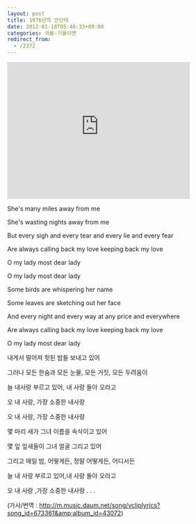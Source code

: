 ```yaml
---
layout: post
title: 1976년의 안단테
date: 2012-01-18T05:48:33+09:00
categories: 귀를-기울이면
redirect_from:
  - /2372
---
```


<IFRAME height=315 src="http://www.youtube.com/embed/j8-ikaIpkjw" frameBorder=0 width=420 allowfullscreen=""></IFRAME>

<SPAN class=Apple-style-span>She's many miles away from me 

She's wasting nights away from me 

But every sigh and every tear and every lie and every fear 

Are always calling back my love keeping back my love 

O my lady most dear lady 

O my lady most dear lady 

Some birds are whispering her name 

Some leaves are sketching out her face 

And every night and every way at any price and everywhere 

Are always calling back my love keeping back my love 

O my lady most dear lady 

내게서 떨어져 헛된 밤들 보내고 있어

그러나 모든 한숨과 모든 눈물, 모든 거짓, 모든 두려움이

늘 내사랑 부르고 있어, 내 사랑 돌아 오라고

오 내 사랑, 가장 소중한 내사랑

오 내 사랑, 가장 소중한 내사랑

몇 마리 새가 그녀 이름을 속삭이고 있어

몇 잎 잎새들이 그녀 얼굴 그리고 있어

그리고 매일 밤, 어떻게든, 정말 어떻게든, 어디서든

늘 내 사랑 부르고 있어,내 사랑 돌아 오라고

오 내 사랑 ,가장 소중한 내사랑 . . .

(가사/번역 : http://m.music.daum.net/song/vcliplyrics?song_id=673361&amp;album_id=43072) </SPAN>
